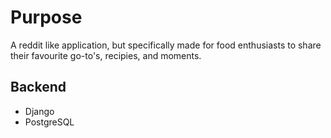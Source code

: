 # Purpose
A reddit like application, but specifically made for food enthusiasts to share their favourite go-to's, recipies, and moments. 

## Backend  
<ul>
 <li>Django</li>
 <li>PostgreSQL</li>
</ul>
 
